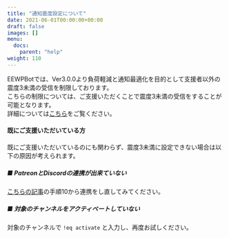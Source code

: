 ```yaml
---
title: "通知震度設定について"
date: 2021-06-01T00:00:00+00:00
draft: false
images: []
menu: 
  docs:
    parent: "help"
weight: 110
---
```


EEWPBotでは、Ver3.0.0より負荷軽減と通知最適化を目的として支援者以外の震度3未満の受信を制限しております。  
こちらの制限については、ご支援いただくことで震度3未満の受信をすることが可能となります。  
詳細については[こちら](/docs/patreon/details)をご覧ください。  

#### 既にご支援いただいている方
既にご支援いただいているのにも関わらず、震度3未満に設定できない場合は以下の原因が考えられます。  
  
##### ■ PatreonとDiscordの連携が出来ていない  
[こちらの記事](/docs/patreon/support)の手順10から連携をし直してみてください。  

##### ■ 対象のチャンネルをアクティベートしていない
対象のチャンネルで `!eq activate` と入力し、再度お試しください。
